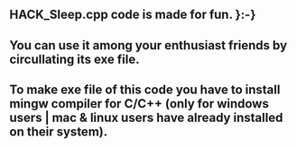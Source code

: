 ## HACK_Sleep.cpp code is made for fun. }:-}
## You can use it among your enthusiast friends by circullating its exe file.
## To make exe file of this code you have to install mingw compiler for C/C++ (only for windows users | mac & linux users have already installed on their system).
